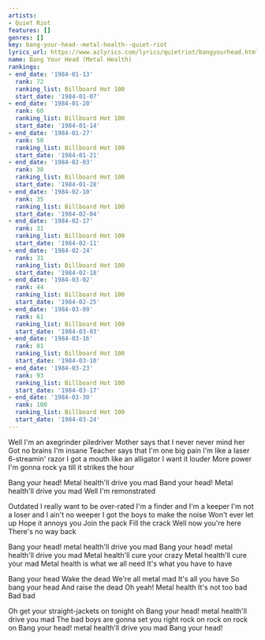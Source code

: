 ```yaml
---
artists:
- Quiet Riot
features: []
genres: []
key: bang-your-head--metal-health--quiet-riot
lyrics_url: https://www.azlyrics.com/lyrics/quietriot/bangyourhead.html
name: Bang Your Head (Metal Health)
rankings:
- end_date: '1984-01-13'
  rank: 72
  ranking_list: Billboard Hot 100
  start_date: '1984-01-07'
- end_date: '1984-01-20'
  rank: 60
  ranking_list: Billboard Hot 100
  start_date: '1984-01-14'
- end_date: '1984-01-27'
  rank: 50
  ranking_list: Billboard Hot 100
  start_date: '1984-01-21'
- end_date: '1984-02-03'
  rank: 38
  ranking_list: Billboard Hot 100
  start_date: '1984-01-28'
- end_date: '1984-02-10'
  rank: 35
  ranking_list: Billboard Hot 100
  start_date: '1984-02-04'
- end_date: '1984-02-17'
  rank: 31
  ranking_list: Billboard Hot 100
  start_date: '1984-02-11'
- end_date: '1984-02-24'
  rank: 31
  ranking_list: Billboard Hot 100
  start_date: '1984-02-18'
- end_date: '1984-03-02'
  rank: 44
  ranking_list: Billboard Hot 100
  start_date: '1984-02-25'
- end_date: '1984-03-09'
  rank: 61
  ranking_list: Billboard Hot 100
  start_date: '1984-03-03'
- end_date: '1984-03-16'
  rank: 81
  ranking_list: Billboard Hot 100
  start_date: '1984-03-10'
- end_date: '1984-03-23'
  rank: 93
  ranking_list: Billboard Hot 100
  start_date: '1984-03-17'
- end_date: '1984-03-30'
  rank: 100
  ranking_list: Billboard Hot 100
  start_date: '1984-03-24'
---
```


Well I'm an axegrinder piledriver
Mother says that I never never mind her
Got no brains I'm insane
Teacher says that I'm one big pain
I'm like a laser 6-streamin' razor
I got a mouth like an alligator
I want it louder
More power
I'm gonna rock ya till it strikes the hour

Bang your head! Metal health'll drive you mad
Band your head! Metal health'll drive you mad
Well I'm remonstrated

Outdated I really want to be over-rated
I'm a finder and I'm a keeper
I'm not a loser and I ain't no weeper
I got the boys to make the noise
Won't ever let up
Hope it annoys you
Join the pack
Fill the crack
Well now you're here
There's no way back

Bang your head! metal health'll drive you mad
Bang your head! metal health'll drive you mad
Metal health'll cure your crazy
Metal health'll cure your mad
Metal health is what we all need
It's what you have to have

Bang your head
Wake the dead
We're all metal mad
It's all you have
So bang your head
And raise the dead
Oh yeah!
Metal health
It's not too bad
Bad bad

Oh get your straight-jackets on tonight oh
Bang your head! metal health'll drive you mad
The bad boys are gonna set you right rock on rock on rock on
Bang your head! metal health'll drive you mad
Bang your head!



